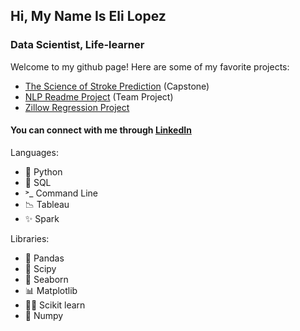 ## Hi, My Name Is Eli Lopez

### Data Scientist, Life-learner

Welcome to my github page! Here are some of my favorite projects:
- [The Science of Stroke Prediction](https://github.com/stroke-predictors/germain-capstone-stroke-prediction) (Capstone)
- [NLP Readme Project](https://github.com/CANDLES-NLP/readme-nlp-classification) (Team Project)
- [Zillow Regression Project](https://github.com/lopezelihezer/zillow_regression_project) 



#### You can connect with me through [LinkedIn](https://www.linkedin.com/in/lopezelihezer/)

Languages: 
- 🐍 Python
- 🥞 SQL
- ˃_ Command Line
- 📉 Tableau
- ✨ Spark

Libraries:
- 🐼 Pandas
- 🧪 Scipy
- 🌊 Seaborn
- 📊 Matplotlib
- 👩‍🔬 Scikit learn
- 🔢 Numpy

 

